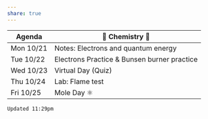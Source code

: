 ```yaml
---
share: true
---
```


| Agenda    | 🧪 Chemistry 🥽                             |
| --------- | ------------------------------------------- |
| Mon 10/21 | Notes: Electrons and quantum energy         |
| Tue 10/22 | Electrons Practice & Bunsen burner practice |
| Wed 10/23 | Virtual Day (Quiz)                          |
| Thu 10/24 | Lab: Flame test                             |
| Fri 10/25 | Mole Day ⚛                                  |

`Updated 11:29pm`